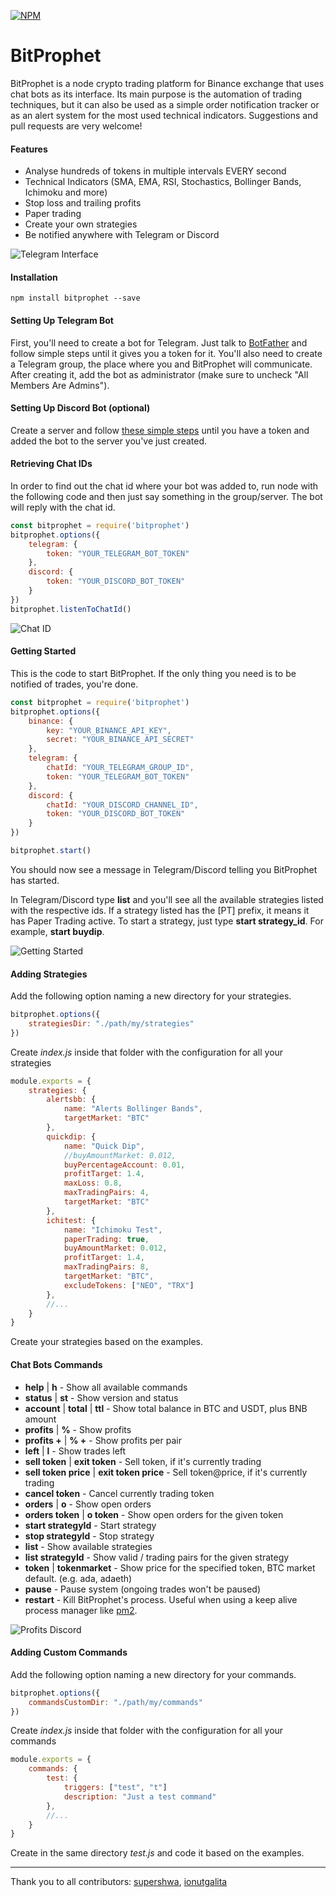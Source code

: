 [![NPM](https://nodei.co/npm/bitprophet.png?compact=true)](https://npmjs.org/package/bitprophet)

# BitProphet
BitProphet is a node crypto trading platform for Binance exchange that uses chat bots as its interface. Its main purpose is the automation of trading techniques, but it can also be used as a simple order notification tracker or as an alert system for the most used technical indicators.
Suggestions and pull requests are very welcome!

#### Features
* Analyse hundreds of tokens in multiple intervals EVERY second
* Technical Indicators (SMA, EMA, RSI, Stochastics, Bollinger Bands, Ichimoku and more)
* Stop loss and trailing profits
* Paper trading
* Create your own strategies
* Be notified anywhere with Telegram or Discord

![Telegram Interface](https://github.com/andresilvasantos/bitprophet/raw/master/pres/chat_example.png)

#### Installation
```
npm install bitprophet --save
```

#### Setting Up Telegram Bot
First, you'll need to create a bot for Telegram. Just talk to [BotFather](https://telegram.me/botfather) and follow simple steps until it gives you a token for it.
You'll also need to create a Telegram group, the place where you and BitProphet will communicate. After creating it, add the bot as administrator (make sure to uncheck "All Members Are Admins").

#### Setting Up Discord Bot (optional)
Create a server and follow [these simple steps](https://github.com/reactiflux/discord-irc/wiki/Creating-a-discord-bot-&-getting-a-token) until you have a token and added the bot to the server you've just created.

#### Retrieving Chat IDs
In order to find out the chat id where your bot was added to, run node with the following code and then just say something in the group/server. The bot will reply with the chat id.

```javascript
const bitprophet = require('bitprophet')
bitprophet.options({
    telegram: {
        token: "YOUR_TELEGRAM_BOT_TOKEN"
    },
    discord: {
        token: "YOUR_DISCORD_BOT_TOKEN"
    }
})
bitprophet.listenToChatId()
```

![Chat ID](https://github.com/andresilvasantos/bitprophet/raw/master/pres/chat_id.png)

#### Getting Started
This is the code to start BitProphet. If the only thing you need is to be notified of trades, you're done.

```javascript
const bitprophet = require('bitprophet')
bitprophet.options({
    binance: {
        key: "YOUR_BINANCE_API_KEY",
        secret: "YOUR_BINANCE_API_SECRET"
    },
    telegram: {
        chatId: "YOUR_TELEGRAM_GROUP_ID",
        token: "YOUR_TELEGRAM_BOT_TOKEN"
    },
    discord: {
        chatId: "YOUR_DISCORD_CHANNEL_ID",
        token: "YOUR_DISCORD_BOT_TOKEN"
    }
})

bitprophet.start()
```

You should now see a message in Telegram/Discord telling you BitProphet has started.

In Telegram/Discord type __list__ and you'll see all the available strategies listed with the respective ids.
If a strategy listed has the [PT] prefix, it means it has Paper Trading active.
To start a strategy, just type __start strategy_id__. For example, __start buydip__.

![Getting Started](https://github.com/andresilvasantos/bitprophet/raw/master/pres/getting_started.png)

#### Adding Strategies
Add the following option naming a new directory for your strategies.

```javascript
bitprophet.options({
    strategiesDir: "./path/my/strategies"
})
```

Create *index.js* inside that folder with the configuration for all your strategies
```javascript
module.exports = {
    strategies: {
        alertsbb: {
            name: "Alerts Bollinger Bands",
            targetMarket: "BTC"
        },
        quickdip: {
            name: "Quick Dip",
            //buyAmountMarket: 0.012,
            buyPercentageAccount: 0.01,
            profitTarget: 1.4,
            maxLoss: 0.8,
            maxTradingPairs: 4,
            targetMarket: "BTC"
        },
        ichitest: {
            name: "Ichimoku Test",
            paperTrading: true,
            buyAmountMarket: 0.012,
            profitTarget: 1.4,
            maxTradingPairs: 8,
            targetMarket: "BTC",
            excludeTokens: ["NEO", "TRX"]
        },
        //...
    }
}
```

Create your strategies based on the examples.

#### Chat Bots Commands

* __help__ | __h__ - Show all available commands
* __status__ | __st__ - Show version and status
* __account__ | __total__ | __ttl__ - Show total balance in BTC and USDT, plus BNB amount
* __profits__ | __%__ - Show profits
* __profits +__ | __% +__ - Show profits per pair
* __left__ | __l__ - Show trades left
* __sell token__ | __exit token__  - Sell token, if it's currently trading
* __sell token price__ | __exit token price__ - Sell token@price, if it's currently trading
* __cancel token__ - Cancel currently trading token
* __orders__ | __o__ - Show open orders
* __orders token__ | __o token__ - Show open orders for the given token
* __start strategyId__ - Start strategy
* __stop strategyId__ - Stop strategy
* __list__ - Show available strategies
* __list strategyId__ - Show valid / trading pairs for the given strategy
* __token__ | __tokenmarket__ - Show price for the specified token, BTC market default. (e.g. ada, adaeth)
* __pause__ - Pause system (ongoing trades won't be paused)
* __restart__ - Kill BitProphet's process. Useful when using a keep alive process manager like [pm2](https://github.com/Unitech/pm2).

![Profits Discord](https://github.com/andresilvasantos/bitprophet/raw/master/pres/chat_profits.png)

#### Adding Custom Commands
Add the following option naming a new directory for your commands.

```javascript
bitprophet.options({
    commandsCustomDir: "./path/my/commands"
})
```

Create *index.js* inside that folder with the configuration for all your commands
```javascript
module.exports = {
    commands: {
        test: {
            triggers: ["test", "t"]
            description: "Just a test command"
        },
        //...
    }
}
```

Create in the same directory *test.js* and code it based on the examples.

---

Thank you to all contributors: [supershwa](https://github.com/supershwa), [ionutgalita](https://github.com/ionutgalita)
